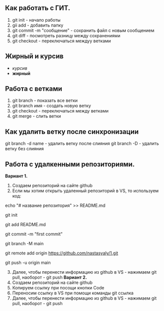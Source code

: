## Как работать с ГИТ.
1. git init - начало работы 
2. gii add - добавить папку 
3. git commit -m "сообщение" - сохранить файл с новым сообщением
4. git diff - посмотреть разницу между сохранениями
5. git checkout - переключаться междуу ветками
## Жирный и курсив
* *курсив*
* **жирный**
## Работа с ветками
1. git branch - показать все ветки
2. git branch имя - создать новую ветку
3. git checkout - переключаться между ветками 
4. git merge - слить ветки

## Как удалить ветку после синхронизации
git  branch -d name - удалить ветку после слияния
git branch -D  - удалить ветку без слияния
## Работа с удалкенными репозиториями.
**Вариант 1.**
1. Создаем репозиторий на сайте github
2. Если мы хотим открыть удаленный репозиторий в VS, то используем код: 

echo "# название репозитория" >> README.md

git init

git add README.md

git commit -m "first commit"

git branch -M main

git remote add origin https://github.com/nastasyaly/1.git

git push -u origin main

3. Далее, чтобы перенести информацию из github в VS - нажимаем git pull, наоборот - git push
**Вариант 2.**
1. Создаем репозиторий на сайте github
2. Копируем ссылку при посощи кнопки Code 
3. Переносим ссылку в VS при помощи команды git ссылка
4. Далее, чтобы перенести информацию из github в VS - нажимаем git pull, наоборот - git push